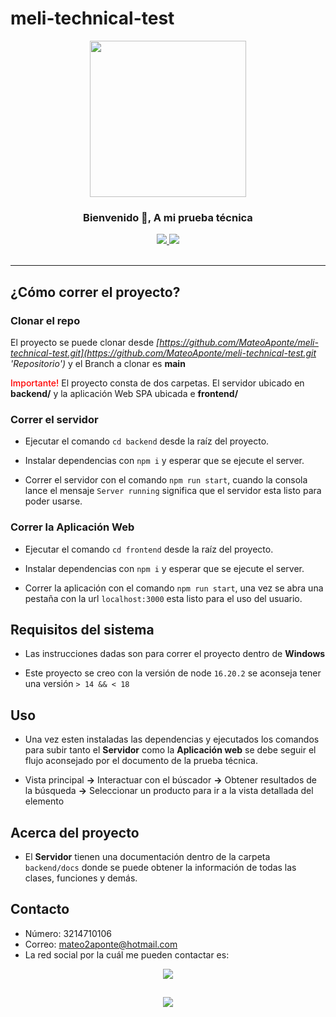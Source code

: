 # meli-technical-test

<div  align="center">
  <img src="https://media.giphy.com/media/TLnWsIBRegQyWxG4Dw/giphy.gif" height="250" width="250" />
</div>
<h3 align="center">Bienvenido 👋, A mi prueba técnica</h3>
<div align="center">
  <a href="https://www.linkedin.com/mwlite/in/mateo-aponte-murcia">
    <img src="https://img.shields.io/badge/MateoAponte-%230077B5.svg?style=for-the-badge&logo=linkedin&logoColor=white">
  </a>
  <a href="https://www.hackerrank.com/apontemurciamat1">
    <img src="https://img.shields.io/badge/-apontemurciamat1-2EC866?style=for-the-badge&logo=HackerRank&logoColor=white">
  </a>
  <br/>
  <br/>
</div>

<hr />


## ¿Cómo correr el proyecto?

### Clonar el repo

El proyecto se puede clonar desde _[https://github.com/MateoAponte/meli-technical-test.git](https://github.com/MateoAponte/meli-technical-test.git 'Repositorio')_ y el Branch a clonar es **main**

<span style="color: red; font-weight: 500">Importante!</span> El proyecto consta de dos carpetas. El servidor ubicado en **backend/** y la aplicación Web SPA ubicada e **frontend/**

### Correr el servidor

- Ejecutar el comando `cd backend` desde la raíz del proyecto.

- Instalar dependencias con `npm i` y esperar que se ejecute el server.

- Correr el servidor con el comando `npm run start`, cuando la consola lance el mensaje `Server running` significa que el servidor esta listo para poder usarse.

### Correr la Aplicación Web

- Ejecutar el comando `cd frontend` desde la raíz del proyecto.

- Instalar dependencias con `npm i` y esperar que se ejecute el server.

- Correr la aplicación con el comando `npm run start`, una vez se abra una pestaña con la url `localhost:3000` esta listo para el uso del usuario.

## Requisitos del sistema

* Las instrucciones dadas son para correr el proyecto dentro de **Windows**

* Este proyecto se creo con la versión de node ``16.20.2`` se aconseja tener una versión ``> 14 && < 18``

## Uso

* Una vez esten instaladas las dependencias y ejecutados los comandos para subir tanto el **Servidor** como la **Aplicación web** se debe seguir el flujo aconsejado por el documento de la prueba técnica.

* Vista principal **->** Interactuar con el búscador **->** Obtener resultados de la búsqueda **->** Seleccionar un producto para ir a la vista detallada del elemento

## Acerca del proyecto

* El **Servidor** tienen una documentación dentro de la carpeta `backend/docs` donde se puede obtener la información de todas las clases, funciones y demás.


## Contacto
* Número: 3214710106
* Correo: mateo2aponte@hotmail.com
* La red social por la cuál me pueden contactar es:

<div align="center">
  <a href="https://www.linkedin.com/mwlite/in/mateo-aponte-murcia">
    <img src="https://img.shields.io/badge/MateoAponte-%230077B5.svg?style=for-the-badge&logo=linkedin&logoColor=white">
  </a>
</div>

##

<div align="center">
  <a href="#">
    <img src="https://img.shields.io/badge/FRONT AS A SCIENCE-red?logo=undertale&style=for-the-badge">
  </a>
</div>
